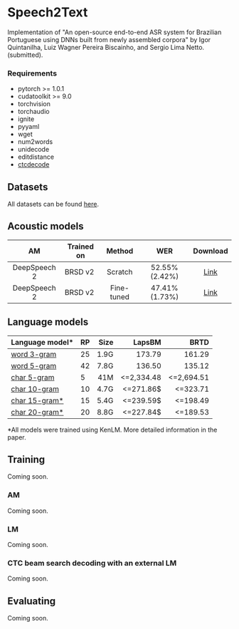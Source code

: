 Speech2Text
=================

Implementation of "An open-source end-to-end ASR system for Brazilian Portuguese using DNNs built from newly assembled corpora" by Igor Quintanilha, Luiz Wagner Pereira Biscainho, and Sergio Lima Netto. (submitted).

### Requirements

- pytorch >= 1.0.1
- cudatoolkit >= 9.0
- torchvision
- torchaudio
- ignite
- pyyaml
- wget 
- num2words
- unidecode
- editdistance
- [ctcdecode](https://github.com/igormq/ctcdecode-pytorch/tree/cpp-backend)

## Datasets

All datasets can be found [here](http://igormq.github.io/datasets).

## Acoustic models


|      AM      | Trained on |   Method   |      WER       |                                   Download                                   |
|:------------:|------------|:----------:|:--------------:|:----------------------------------------------------------------------------:|
| DeepSpeech 2 |   BRSD v2  |   Scratch  | 52.55% (2.42%) | [Link](http://www02.smt.ufrj.br/~igor.quintanilha/ds2-brsdv2-scratch.tar.gz) |
| DeepSpeech 2 |   BRSD v2  | Fine-tuned | 47.41% (1.73%) | [Link](http://www02.smt.ufrj.br/~igor.quintanilha/ds2-brsdv2-finetune.tar.gz)|


## Language models

| Language model*                                                                         | RP | Size |          LapsBM |            BRTD |
|-----------------------------------------------------------------------------------------|----|-----:|----------------:|----------------:|
| [word 3-gram](http://www02.smt.ufrj.br/~igor.quintanilha/pt-BR.word.3-gram.binary)      | 25 | 1.9G |          173.79 |          161.29 |
| [word 5-gram](http://www02.smt.ufrj.br/~igor.quintanilha/pt-BR.word.5-gram.binary)      | 42 | 7.8G |          136.50 |          135.12 |
| [char 5-gram](http://www02.smt.ufrj.br/~igor.quintanilha/pt-BR.char.5-gram.binary)      | 5  |  41M |      <=2,334.48 |      <=2,694.51 |
| [char 10-gram](http://www02.smt.ufrj.br/~igor.quintanilha/pt-BR.char.10-gram.binary)    | 10 | 4.7G |       <=271.86$ |       <=323.71  |
| [char 15-gram*](http://www02.smt.ufrj.br/~igor.quintanilha/pt-BR.char.15-gram.binary)   | 15 | 5.4G |       <=239.59$ |       <=198.49  |
| [char 20-gram*](http://www02.smt.ufrj.br/~igor.quintanilha/pt-BR.char.20-gram.binary)   | 20 | 8.8G |       <=227.84$ |       <=189.53  |

*All models were trained using KenLM. More detailed information in the paper.


## Training

Coming soon.

### AM

Coming soon.

### LM

Coming soon.

### CTC beam search decoding with an external LM

Coming soon.

## Evaluating

Coming soon.
